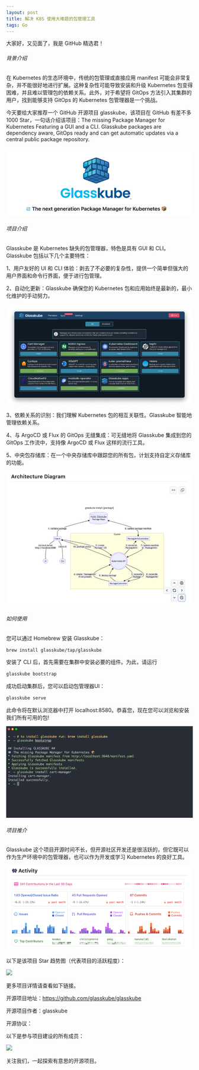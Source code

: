 ```yaml
---
layout: post
title: 解决 K8S 使用大难题的包管理工具
tags: Go
---
```


大家好，又见面了，我是 GitHub 精选君！

###### 背景介绍

在 Kubernetes 的生态环境中，传统的包管理或直接应用 manifest 可能会非常复杂，并不能很好地进行扩展。这种复杂性可能导致安装和升级 Kubernetes 包变得困难，并且难以管理包的依赖关系。此外，对于希望将 GitOps 方法引入其集群的用户，找到能够支持 GitOps 的 Kubernetes 包管理器是一个挑战。

今天要给大家推荐一个 GitHub 开源项目 glasskube，该项目在 GitHub 有差不多 1000 Star，一句话介绍该项目：The missing Package Manager for Kubernetes Featuring a GUI and a CLI. Glasskube packages are dependency aware, GitOps ready and can get automatic updates via a central public package repository.

![](https://raw.githubusercontent.com/ZhuPeng/pic/master/images/compress_image-20240404214005330.png)

###### 项目介绍

Glasskube 是 Kubernetes 缺失的包管理器，特色是具有 GUI 和 CLI。Glasskube 包括以下几个主要特性：

1、用户友好的 UI 和 CLI 体验：剥去了不必要的复杂性，提供一个简单但强大的用户界面和命令行界面，便于进行包管理。

2、自动化更新：Glasskube 确保您的 Kubernetes 包和应用始终是最新的，最小化维护的手动努力。

![](https://raw.githubusercontent.com/ZhuPeng/pic/master/images/compress_71d0da0c-34ac-40b7-8740-bd2a81ca9f07.png)

3、依赖关系的识别：我们理解 Kubernetes 包的相互关联性。Glasskube 智能地管理依赖关系。

4、与 ArgoCD 或 Flux 的 GitOps 无缝集成：可无缝地将 Glasskube 集成到您的 GitOps 工作流中，支持像 ArgoCD 或 Flux 这样的流行工具。

5、中央包存储库：在一个中央存储库中跟踪您的所有包，计划支持自定义存储库的功能。



![](https://raw.githubusercontent.com/ZhuPeng/pic/master/images/compress_image-20240404214407142.png)

###### 如何使用

您可以通过 Homebrew 安装 Glasskube：

```bash
brew install glasskube/tap/glasskube
```

安装了 CLI 后，首先需要在集群中安装必要的组件。为此，请运行

```sh
glasskube bootstrap
```

成功启动集群后，您可以启动包管理器UI：

```bash
glasskube serve
```

此命令将在默认浏览器中打开 localhost:8580。恭喜您，现在您可以浏览和安装我们所有可用的包! 

![](https://raw.githubusercontent.com/ZhuPeng/pic/master/images/compress_image-20240520231815395.png)

###### 项目推介

Glasskube 这个项目开源时间不长，但开源社区开发还是很活跃的，但它既可以作为生产环境中的包管理器，也可以作为开发或学习 Kubernetes 的良好工具。

![](https://raw.githubusercontent.com/ZhuPeng/pic/master/images/compress_image-20240404214510559.png)


以下是该项目 Star 趋势图（代表项目的活跃程度）：

![](https://api.star-history.com/svg?repos=glasskube/glasskube&type=Timeline)

更多项目详情请查看如下链接。

开源项目地址：https://github.com/glasskube/glasskube 

开源项目作者：glasskube

开源协议：

以下是参与项目建设的所有成员：

![](https://contrib.rocks/image?repo=glasskube/glasskube)

关注我们，一起探索有意思的开源项目。

